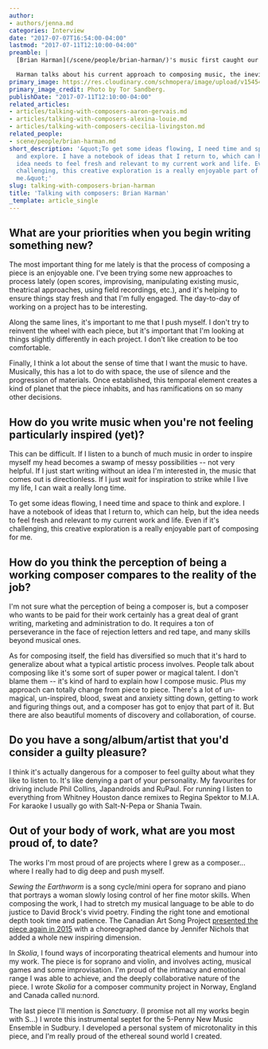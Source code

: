 ```yaml
---
author:
- authors/jenna.md
categories: Interview
date: "2017-07-07T16:54:00-04:00"
lastmod: "2017-07-11T12:10:00-04:00"
preamble: |
  [Brian Harman](/scene/people/brian-harman/)'s music first caught our ear when the [Canadian Art Song Project](/scene/companies/canadian-art-song-project/) presented his cycle, *Sewing the Earthworm* as part of their 2015 concert entitled [*The Living Spectacle*](/aptly-named-the-living-spectacle/). Harman collaborates often with artists of other media, and his work lends itself easily to other disciplines like dance, architecture and visual art.

  Harman talks about his current approach to composing music, the inevitable administrative work that comes with the job, and his varied musical aesthetics for driving, running, and singing karaoke.
primary_image: https://res.cloudinary.com/schmopera/image/upload/v1545409169/media/webhook-uploads/1499549478735/2017-07-08---Brian-Harman.jpg.jpg
primary_image_credit: Photo by Tor Sandberg.
publishDate: "2017-07-11T12:10:00-04:00"
related_articles:
- articles/talking-with-composers-aaron-gervais.md
- articles/talking-with-composers-alexina-louie.md
- articles/talking-with-composers-cecilia-livingston.md
related_people:
- scene/people/brian-harman.md
short_description: '&quot;To get some ideas flowing, I need time and space to think
  and explore. I have a notebook of ideas that I return to, which can help, but the
  idea needs to feel fresh and relevant to my current work and life. Even if it&#039;s
  challenging, this creative exploration is a really enjoyable part of composing for
  me.&quot;'
slug: talking-with-composers-brian-harman
title: 'Talking with composers: Brian Harman'
_template: article_single
---
```


## What are your priorities when you begin writing something new? 

The most important thing for me lately is that the process of composing a piece is an enjoyable one. I've been trying some new approaches to process lately (open scores, improvising, manipulating existing music, theatrical approaches, using field recordings, etc.), and it's helping to ensure things stay fresh and that I'm fully engaged. The day-to-day of working on a project has to be interesting.

Along the same lines, it's important to me that I push myself. I don't try to reinvent the wheel with each piece, but it's important that I'm looking at things slightly differently in each project. I don't like creation to be too comfortable.

Finally, I think a lot about the sense of time that I want the music to have. Musically, this has a lot to do with space, the use of silence and the progression of materials. Once established, this temporal element creates a kind of planet that the piece inhabits, and has ramifications on so many other decisions.

## How do you write music when you're not feeling particularly inspired (yet)?

This can be difficult. If I listen to a bunch of much music in order to inspire myself my head becomes a swamp of messy possibilities -- not very helpful. If I just start writing without an idea I'm interested in, the music that comes out is directionless. If I just *wait* for inspiration to strike while I live my life, I can wait a really long time.

To get some ideas flowing, I need time and space to think and explore. I have a notebook of ideas that I return to, which can help, but the idea needs to feel fresh and relevant to my current work and life. Even if it's challenging, this creative exploration is a really enjoyable part of composing for me.

## How do you think the perception of being a working composer compares to the reality of the job?

I'm not sure what the perception of being a composer is, but a composer who wants to be paid for their work certainly has a great deal of grant writing, marketing and administration to do. It requires a ton of perseverance in the face of rejection letters and red tape, and many skills beyond musical ones.

As for composing itself, the field has diversified so much that it's hard to generalize about what a typical artistic process involves. People talk about composing like it's some sort of super power or magical talent. I don't blame them -- it's kind of hard to explain how I compose music. Plus my approach can totally change from piece to piece. There's a lot of un-magical, un-inspired, blood, sweat and anxiety sitting down, getting to work and figuring things out, and a composer has got to enjoy that part of it. But there are also beautiful moments of discovery and collaboration, of course.

## Do you have a song/album/artist that you'd consider a guilty pleasure?

I think it's actually dangerous for a composer to feel guilty about what they like to listen to. It's like denying a part of your personality. My favourites for driving include Phil Collins, Japandroids and RuPaul. For running I listen to everything from Whitney Houston dance remixes to Regina Spektor to M.I.A. For karaoke I usually go with Salt-N-Pepa or Shania Twain.

## Out of your body of work, what are you most proud of, to date? 

The works I'm most proud of are projects where I grew as a composer... where I really had to dig deep and push myself. 

*Sewing the Earthworm* is a song cycle/mini opera for soprano and piano that portrays a woman slowly losing control of her fine motor skills. When composing the work, I had to stretch my musical language to be able to do justice to David Brock's vivid poetry. Finding the right tone and emotional depth took time and patience. The Canadian Art Song Project [presented the piece again in 2015](/aptly-named-the-living-spectacle/) with a choreographed dance by Jennifer Nichols that added a whole new inspiring dimension.

In *Skolia*, I found ways of incorporating theatrical elements and humour into my work. The piece is for soprano and violin, and involves acting, musical games and some improvisation. I'm proud of the intimacy and emotional range I was able to achieve, and the deeply collaborative nature of the piece. I wrote *Skolia* for a composer community project in Norway, England and Canada called nu:nord.

The last piece I'll mention is *Sanctuary*. (I promise not all my works begin with S…) I wrote this instrumental septet for the 5-Penny New Music Ensemble in Sudbury. I developed a personal system of microtonality in this piece, and I'm really proud of the ethereal sound world I created.
